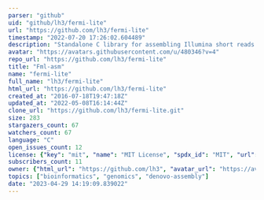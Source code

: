 ```yaml
---
parser: "github"
uid: "github/lh3/fermi-lite"
url: "https://github.com/lh3/fermi-lite"
timestamp: "2022-07-20 17:26:02.604489"
description: "Standalone C library for assembling Illumina short reads in small regions"
avatar: "https://avatars.githubusercontent.com/u/480346?v=4"
repo_url: "https://github.com/lh3/fermi-lite"
title: "Fml-asm"
name: "fermi-lite"
full_name: "lh3/fermi-lite"
html_url: "https://github.com/lh3/fermi-lite"
created_at: "2016-07-18T19:47:18Z"
updated_at: "2022-05-08T16:14:44Z"
clone_url: "https://github.com/lh3/fermi-lite.git"
size: 283
stargazers_count: 67
watchers_count: 67
language: "C"
open_issues_count: 12
license: {"key": "mit", "name": "MIT License", "spdx_id": "MIT", "url": "https://api.github.com/licenses/mit", "node_id": "MDc6TGljZW5zZTEz"}
subscribers_count: 11
owner: {"html_url": "https://github.com/lh3", "avatar_url": "https://avatars.githubusercontent.com/u/480346?v=4", "login": "lh3", "type": "User"}
topics: ["bioinformatics", "genomics", "denovo-assembly"]
date: "2023-04-29 14:19:09.839022"
---
```

